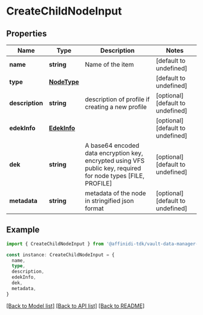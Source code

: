 # CreateChildNodeInput

## Properties

| Name            | Type                        | Description                                                                                                   | Notes                             |
| --------------- | --------------------------- | ------------------------------------------------------------------------------------------------------------- | --------------------------------- |
| **name**        | **string**                  | Name of the item                                                                                              | [default to undefined]            |
| **type**        | [**NodeType**](NodeType.md) |                                                                                                               | [default to undefined]            |
| **description** | **string**                  | description of profile if creating a new profile                                                              | [optional] [default to undefined] |
| **edekInfo**    | [**EdekInfo**](EdekInfo.md) |                                                                                                               | [optional] [default to undefined] |
| **dek**         | **string**                  | A base64 encoded data encryption key, encrypted using VFS public key, required for node types [FILE, PROFILE] | [optional] [default to undefined] |
| **metadata**    | **string**                  | metadata of the node in stringified json format                                                               | [optional] [default to undefined] |

## Example

```typescript
import { CreateChildNodeInput } from '@affinidi-tdk/vault-data-manager-client'

const instance: CreateChildNodeInput = {
  name,
  type,
  description,
  edekInfo,
  dek,
  metadata,
}
```

[[Back to Model list]](../README.md#documentation-for-models) [[Back to API list]](../README.md#documentation-for-api-endpoints) [[Back to README]](../README.md)
